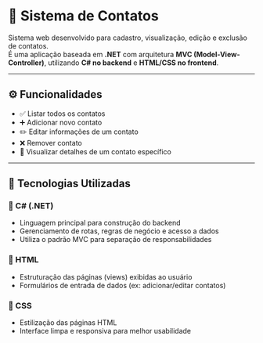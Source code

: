 # 📇 Sistema de Contatos

Sistema web desenvolvido para cadastro, visualização, edição e exclusão de contatos.  
É uma aplicação baseada em **.NET** com arquitetura **MVC (Model-View-Controller)**, utilizando **C# no backend** e **HTML/CSS no frontend**.

---

## ⚙️ Funcionalidades

- ✅ Listar todos os contatos
- ➕ Adicionar novo contato
- ✏️ Editar informações de um contato
- ❌ Remover contato
- 🔎 Visualizar detalhes de um contato específico

---

## 🧰 Tecnologias Utilizadas

### 🔧 C# (.NET)
- Linguagem principal para construção do backend
- Gerenciamento de rotas, regras de negócio e acesso a dados
- Utiliza o padrão MVC para separação de responsabilidades

### 🎨 HTML
- Estruturação das páginas (views) exibidas ao usuário
- Formulários de entrada de dados (ex: adicionar/editar contatos)

### 💅 CSS
- Estilização das páginas HTML
- Interface limpa e responsiva para melhor usabilidade

